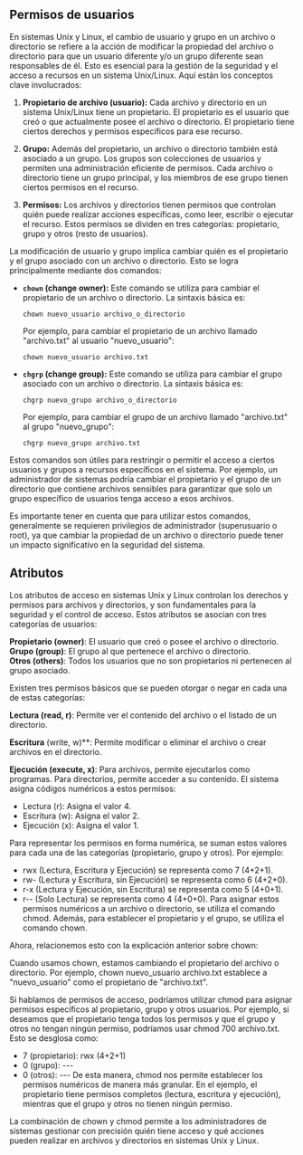 ## Permisos de usuarios

En sistemas Unix y Linux, el cambio de usuario y grupo en un archivo o directorio se refiere a la acción de modificar la propiedad del archivo o directorio para que un usuario diferente y/o un grupo diferente sean responsables de él. Esto es esencial para la gestión de la seguridad y el acceso a recursos en un sistema Unix/Linux. Aquí están los conceptos clave involucrados:

1. **Propietario de archivo (usuario):** Cada archivo y directorio en un sistema Unix/Linux tiene un propietario. El propietario es el usuario que creó o que actualmente posee el archivo o directorio. El propietario tiene ciertos derechos y permisos específicos para ese recurso.

2. **Grupo:** Además del propietario, un archivo o directorio también está asociado a un grupo. Los grupos son colecciones de usuarios y permiten una administración eficiente de permisos. Cada archivo o directorio tiene un grupo principal, y los miembros de ese grupo tienen ciertos permisos en el recurso.

3. **Permisos:** Los archivos y directorios tienen permisos que controlan quién puede realizar acciones específicas, como leer, escribir o ejecutar el recurso. Estos permisos se dividen en tres categorías: propietario, grupo y otros (resto de usuarios).

La modificación de usuario y grupo implica cambiar quién es el propietario y el grupo asociado con un archivo o directorio. Esto se logra principalmente mediante dos comandos:

- **`chown` (change owner):** Este comando se utiliza para cambiar el propietario de un archivo o directorio. La sintaxis básica es:

  ```
  chown nuevo_usuario archivo_o_directorio
  ```

  Por ejemplo, para cambiar el propietario de un archivo llamado "archivo.txt" al usuario "nuevo_usuario":

  ```
  chown nuevo_usuario archivo.txt
  ```

- **`chgrp` (change group):** Este comando se utiliza para cambiar el grupo asociado con un archivo o directorio. La sintaxis básica es:

  ```
  chgrp nuevo_grupo archivo_o_directorio
  ```

  Por ejemplo, para cambiar el grupo de un archivo llamado "archivo.txt" al grupo "nuevo_grupo":

  ```
  chgrp nuevo_grupo archivo.txt
  ```

Estos comandos son útiles para restringir o permitir el acceso a ciertos usuarios y grupos a recursos específicos en el sistema. Por ejemplo, un administrador de sistemas podría cambiar el propietario y el grupo de un directorio que contiene archivos sensibles para garantizar que solo un grupo específico de usuarios tenga acceso a esos archivos.

Es importante tener en cuenta que para utilizar estos comandos, generalmente se requieren privilegios de administrador (superusuario o root), ya que cambiar la propiedad de un archivo o directorio puede tener un impacto significativo en la seguridad del sistema.


## Atributos
Los atributos de acceso en sistemas Unix y Linux controlan los derechos y permisos para archivos y directorios, y son fundamentales para la seguridad y el control de acceso. Estos atributos se asocian con tres categorías de usuarios:

**Propietario (owner)**: El usuario que creó o posee el archivo o directorio.  
**Grupo (group)**: El grupo al que pertenece el archivo o directorio.  
**Otros (others)**: Todos los usuarios que no son propietarios ni pertenecen al grupo asociado.

Existen tres permisos básicos que se pueden otorgar o negar en cada una de estas categorías:  

**Lectura (read, r)**: Permite ver el contenido del archivo o el listado de un directorio.  

**Escritura** (write, w)**: Permite modificar o eliminar el archivo o crear archivos en el directorio.  

**Ejecución (execute, x)**: Para archivos, permite ejecutarlos como programas. Para directorios, permite acceder a su contenido.
El sistema asigna códigos numéricos a estos permisos:  

- Lectura (r): Asigna el valor 4.
- Escritura (w): Asigna el valor 2.
- Ejecución (x): Asigna el valor 1.

Para representar los permisos en forma numérica, se suman estos valores para cada una de las categorías (propietario, grupo y otros). Por ejemplo:

- rwx (Lectura, Escritura y Ejecución) se representa como 7 (4+2+1).
- rw- (Lectura y Escritura, sin Ejecución) se representa como 6 (4+2+0).
- r-x (Lectura y Ejecución, sin Escritura) se representa como 5 (4+0+1).
- r-- (Solo Lectura) se representa como 4 (4+0+0).
Para asignar estos permisos numéricos a un archivo o directorio, se utiliza el comando chmod. Además, para establecer el propietario y el grupo, se utiliza el comando chown.

Ahora, relacionemos esto con la explicación anterior sobre chown:

Cuando usamos chown, estamos cambiando el propietario del archivo o directorio. Por ejemplo, chown nuevo_usuario archivo.txt establece a "nuevo_usuario" como el propietario de "archivo.txt".

Si hablamos de permisos de acceso, podríamos utilizar chmod para asignar permisos específicos al propietario, grupo y otros usuarios. Por ejemplo, si deseamos que el propietario tenga todos los permisos y que el grupo y otros no tengan ningún permiso, podríamos usar chmod 700 archivo.txt. Esto se desglosa como:

- 7 (propietario): rwx (4+2+1)
- 0 (grupo): ---
- 0 (otros): ---
De esta manera, chmod nos permite establecer los permisos numéricos de manera más granular. En el ejemplo, el propietario tiene permisos completos (lectura, escritura y ejecución), mientras que el grupo y otros no tienen ningún permiso.

La combinación de chown y chmod permite a los administradores de sistemas gestionar con precisión quién tiene acceso y qué acciones pueden realizar en archivos y directorios en sistemas Unix y Linux.